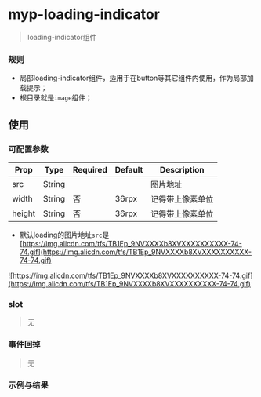 # myp-loading-indicator

> loading-indicator组件

### 规则

- 局部loading-indicator组件，适用于在button等其它组件内使用，作为局部加载提示；
- 根目录就是`image`组件；

## 使用

### 可配置参数

| Prop      | Type   | Required  | Default   | Description  |
|-------------|------------|--------|--------|-----|
| src | String |  |  | 图片地址 |
| width | String | 否 | 36rpx | 记得带上像素单位 |
| height | String | 否 | 36rpx | 记得带上像素单位 |

- 默认loading的图片地址`src`是 [https://img.alicdn.com/tfs/TB1Ep_9NVXXXXb8XVXXXXXXXXXX-74-74.gif](https://img.alicdn.com/tfs/TB1Ep_9NVXXXXb8XVXXXXXXXXXX-74-74.gif)

![https://img.alicdn.com/tfs/TB1Ep_9NVXXXXb8XVXXXXXXXXXX-74-74.gif](https://img.alicdn.com/tfs/TB1Ep_9NVXXXXb8XVXXXXXXXXXX-74-74.gif)

### slot
> 无

### 事件回掉
> 无

### 示例与结果

